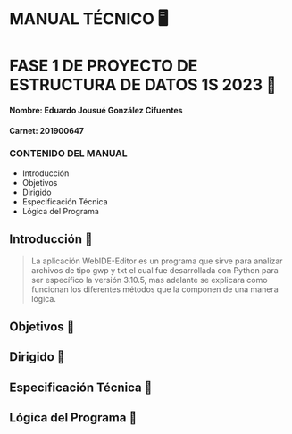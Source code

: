 # MANUAL TÉCNICO 🖥️
# FASE 1 DE PROYECTO DE ESTRUCTURA DE DATOS 1S 2023 📁

####  Nombre: Eduardo Jousué González Cifuentes
#### Carnet: 201900647

### CONTENIDO DEL MANUAL

- Introducción 
- Objetivos
- Dirigido
- Especificación Técnica
- Lógica del Programa


## Introducción 📝

>La aplicación WebIDE-Editor es un programa que sirve para analizar archivos de tipo gwp y txt  el cual fue desarrollada con Python para ser específico la versión 3.10.5, mas adelante se explicara como funcionan los diferentes métodos que la componen de una manera lógica.
>

## Objetivos 📝

## Dirigido 📍

## Especificación Técnica 💾

## Lógica del Programa 💽

